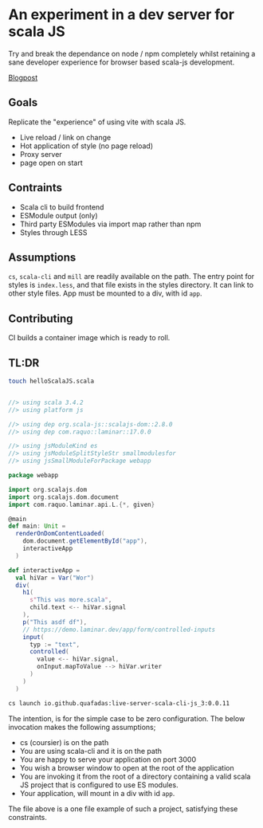 # An experiment in a dev server for scala JS

Try and break the dependance on node / npm completely whilst retaining a sane developer experience for browser based scala-js development.

[Blogpost](https://quafadas.github.io/Whimsy/2024/05/22/Viteless.html)

## Goals

Replicate the "experience" of using vite with scala JS.

- Live reload / link on change
- Hot application of style (no page reload)
- Proxy server
- page open on start

## Contraints

- Scala cli to build frontend
- ESModule output (only)
- Third party ESModules via import map rather than npm
- Styles through LESS

## Assumptions

`cs`, `scala-cli` and `mill` are readily available on the path.
The entry point for styles is `index.less`, and that file exists in the styles directory. It can link to other style files.
App must be mounted to a div, with id `app`.

## Contributing

CI builds a container image which is ready to roll.

## TL:DR

```sh
touch helloScalaJS.scala
```

```scala

//> using scala 3.4.2
//> using platform js

//> using dep org.scala-js::scalajs-dom::2.8.0
//> using dep com.raquo::laminar::17.0.0

//> using jsModuleKind es
//> using jsModuleSplitStyleStr smallmodulesfor
//> using jsSmallModuleForPackage webapp

package webapp

import org.scalajs.dom
import org.scalajs.dom.document
import com.raquo.laminar.api.L.{*, given}

@main
def main: Unit =
  renderOnDomContentLoaded(
    dom.document.getElementById("app"),
    interactiveApp
  )

def interactiveApp =
  val hiVar = Var("Wor")
  div(
    h1(
      s"This was more.scala",
      child.text <-- hiVar.signal
    ),
    p("This asdf df"),
    // https://demo.laminar.dev/app/form/controlled-inputs
    input(
      typ := "text",
      controlled(
        value <-- hiVar.signal,
        onInput.mapToValue --> hiVar.writer
      )
    )
  )
```

```sh
cs launch io.github.quafadas:live-server-scala-cli-js_3:0.0.11
```

The intention, is for the simple case to be zero configuration. The below invocation makes the following assumptions;

- cs (coursier) is on the path
- You are using scala-cli and it is on the path
- You are happy to serve your application on port 3000
- You wish a browser window to open at the root of the application
- You are invoking it from the root of a directory containing a valid scala JS project that is configured to use ES modules.
- Your application, will mount in a div with id `app`.

The file above is a one file example of such a project, satisfying these constraints.
